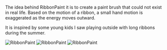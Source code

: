 The idea behind RibbonPaint it is to create a paint brush that could not exist in real life.
Based on the motion of a ribbon, a small hand motion is exaggerated as the energy moves outward.

It is inspired by some young kids I saw playing outside with long ribbons during the summer.

![RibbonPaint](http://www.ribbonpaint.com/04904420264_baf5ab3dcd_b.jpg "RibbonPaint")
![RibbonPaint](http://www.ribbonpaint.com/tetris.png "RibbonPaint")
![RibbonPaint](http://www.ribbonpaint.com/Alphabet/l.png "RibbonPaint")

